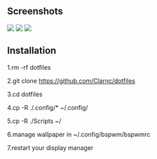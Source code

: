 ## Screenshots
![](https://imgur.com/a/Kt2toVm.png)
![](https://imgur.com/Cbk4LOO.png)
![](https://imgur.com/dre3Pd0.png)


## Installation
1.rm -rf dotfiles

2.git clone https://github.com/Clarnc/dotfiles

3.cd dotfiles

4.cp -R ./.config/* ~/.config/

5.cp -R ./Scripts ~/

6.manage wallpaper in ~/.config/bspwm/bspwmrc

7.restart your display manager

